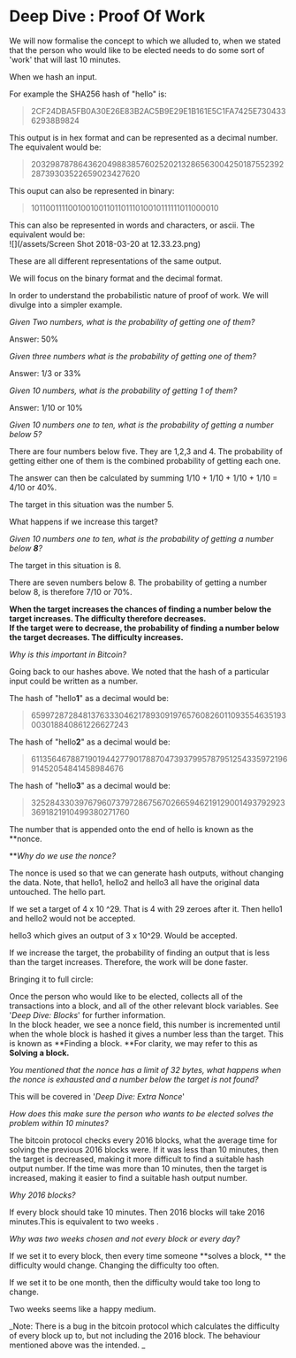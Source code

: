 # Deep Dive : Proof Of Work

We will now formalise the concept to which we alluded to, when we stated that the person who would like to be elected needs to do some sort of 'work' that will last 10 minutes.

When we hash an input.

For example the SHA256 hash of "hello" is:

> 2CF24DBA5FB0A30E26E83B2AC5B9E29E1B161E5C1FA7425E73043362938B9824

This output is in hex format and can be represented as a decimal number. The equivalent would be:

> 20329878786436204988385760252021328656300425018755239228739303522659023427620

This ouput can also be represented in binary:

> 101100111100100100110110111010010111111011000010

This can also be represented in words and characters, or ascii. The equivalent would be:  
![](/assets/Screen Shot 2018-03-20 at 12.33.23.png)

These are all different representations of the same output.

We will focus on the binary format and the decimal format.

In order to understand the probabilistic nature of proof of work. We will divulge into a simpler example.

_Given Two numbers, what is the probability of getting one of them?_

Answer: 50%

_Given three numbers what is the probability of getting one of them?_

Answer: 1/3 or 33%

_Given 10 numbers, what is the probability of getting 1 of them?_

Answer: 1/10 or 10%

_Given 10 numbers one to ten, what is the probability of getting a number below 5?_

There are four numbers below five. They are 1,2,3 and 4. The probability of getting either one of them is the combined probability of getting each one.

The answer can then be calculated by summing 1/10 + 1/10 + 1/10 + 1/10 = 4/10 or 40%.

The target in this situation was the number 5.

What happens if we increase this target?

_Given 10 numbers one to ten, what is the probability of getting a number below **8**?_

The target in this situation is 8.

There are seven numbers below 8. The probability of getting a number below 8, is therefore 7/10 or 70%.

**When the target increases the chances of finding a number below the target increases. The difficulty therefore decreases.  
If the target were to decrease, the probability of finding a number below the target decreases. The difficulty increases.**

_Why is this important in Bitcoin?_

Going back to our hashes above. We noted that the hash of a particular input could be written as a number.

The hash of "hello**1**" as a decimal would be:

> 65997287284813763330462178930919765760826011093554635193003018840861226627243

The hash of "hello**2**" as a decimal would be:

> 61135646788719019442779017887047393799578795125433597219691452054841458984676

The hash of "hello**3**" as a decimal would be:

> 32528433039767960737972867567026659462191290014937929233691821910499380271760

The number that is appended onto the end of hello is known as the \*\*nonce.

\*\*_Why do we use the nonce?_

The nonce is used so that we can generate hash outputs, without changing the data. Note, that hello1, hello2 and hello3 all have the original data untouched. The hello part.

If we set a target of 4 x 10 ^29. That is 4 with 29 zeroes after it. Then hello1 and hello2 would not be accepted.

hello3 which gives an output of 3 x 10^29. Would be accepted.

If we increase the target, the probability of finding an output that is less than the target increases. Therefore, the work will be done faster.

Bringing it to full circle:

Once the person who would like to be elected, collects all of the transactions into a block, and all of the other relevant block variables. See '_Deep Dive: Blocks_' for further information.  
In the block header, we see a nonce field, this number is incremented until when the whole block is hashed it gives a number less than the target. This is known as **Finding a block. **For clarity, we may refer to this as **Solving a block.**

_You mentioned that the nonce has a limit of 32 bytes, what happens when the nonce is exhausted and a number below the target is not found?_

This will be covered in '_Deep Dive: Extra Nonce_'

_How does this make sure the person who wants to be elected solves the problem within 10 minutes?_

The bitcoin protocol checks every 2016 blocks, what the average time for solving the previous 2016 blocks were. If it was less than 10 minutes, then the target is decreased, making it more difficult to find a suitable hash output number. If the time was more than 10 minutes, then the target is increased, making it easier to find a suitable hash output number.

_Why 2016 blocks?_

If every block should take 10 minutes. Then 2016 blocks will take 2016 minutes.This is equivalent to two weeks .

_Why was two weeks chosen and not every block or every day?_

If we set it to every block, then every time someone **solves a block, ** the difficulty would change. Changing the difficulty too often.

If we set it to be one month, then the difficulty would take too long to change.

Two weeks seems like a happy medium.

_Note: There is a bug in the bitcoin protocol which calculates the difficulty of every block up to, but not including the 2016 block. The behaviour mentioned above was the intended. _

